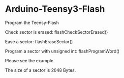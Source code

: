Arduino-Teensy3-Flash
=====================

Program the Teensy-Flash

Check sector is erased:
flashCheckSectorErased()

Ease a sector:
flashEraseSector()

Program a sector with unsigned int:
flashProgramWord()

Please see the example.

The size of a sector is 2048 Bytes.
